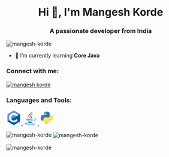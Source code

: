 <h1 align="center">Hi 👋, I'm Mangesh Korde</h1>
<h3 align="center">A passionate developer from India</h3>

<p align="left"> <img src="https://komarev.com/ghpvc/?username=mangesh-korde&label=Profile%20views&color=0e75b6&style=flat" alt="mangesh-korde" /> </p>

- 🌱 I’m currently learning **Core Java**

<h3 align="left">Connect with me:</h3>
<p align="left">
<a href="https://linkedin.com/in/mangesh korde" target="blank"><img align="center" src="https://raw.githubusercontent.com/rahuldkjain/github-profile-readme-generator/master/src/images/icons/Social/linked-in-alt.svg" alt="mangesh korde" height="30" width="40" /></a>
</p>

<h3 align="left">Languages and Tools:</h3>
<p align="left"> <a href="https://www.cprogramming.com/" target="_blank" rel="noreferrer"> <img src="https://raw.githubusercontent.com/devicons/devicon/master/icons/c/c-original.svg" alt="c" width="40" height="40"/> </a> <a href="https://www.java.com" target="_blank" rel="noreferrer"> <img src="https://raw.githubusercontent.com/devicons/devicon/master/icons/java/java-original.svg" alt="java" width="40" height="40"/> </a> <a href="https://www.python.org" target="_blank" rel="noreferrer"> <img src="https://raw.githubusercontent.com/devicons/devicon/master/icons/python/python-original.svg" alt="python" width="40" height="40"/> </a> </p>

<p><img align="left" src="https://github-readme-stats.vercel.app/api/top-langs?username=mangesh-korde&show_icons=true&locale=en&layout=compact" alt="mangesh-korde" /></p>

<p>&nbsp;<img align="center" src="https://github-readme-stats.vercel.app/api?username=mangesh-korde&show_icons=true&locale=en" alt="mangesh-korde" /></p>

<p><img align="center" src="https://github-readme-streak-stats.herokuapp.com/?user=mangesh-korde&" alt="mangesh-korde" /></p>
